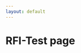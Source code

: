 ```yaml
---
layout: default
---
```


<h1>RFI-Test page</h1>

<div id="lightning"></div>

<script type="text/javascript" src="https://uofstthomasmn--edastaging.sandbox.my.salesforce.com/lightning/lightning.out.js"></script>

<script type="text/javascript">
    $Lightning.use("c:requestForInformationApp", 
    function() {
        $Lightning.createComponent(
             "c:requestForInformationForm",
             {"rfi_controller":"RFI Controller 0000"},
             "lightning",
             function(cmp) {
                 console.log("LWC Component Created.");
             }
      );
    },
    'https://uofstthomasmn--edastaging.sandbox.my.site.com/Admissions'
);
</script>
